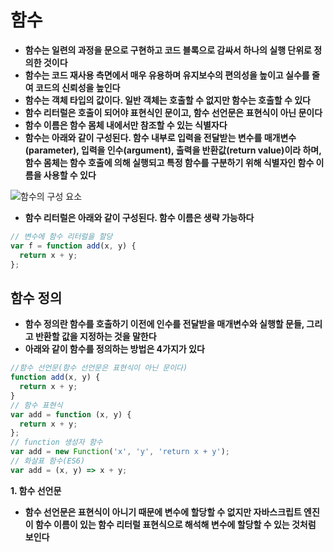 # 함수

- **함수는 일련의 과정을 문으로 구현하고 코드 블록으로 감싸서 하나의 실행 단위로 정의한 것이다**
- **함수는 코드 재사용 측면에서 매우 유용하며 유지보수의 편의성을 높이고 실수를 줄여 코드의 신뢰성을 높인다**
- **함수는 객체 타입의 값이다. 일반 객체는 호출할 수 없지만 함수는 호출할 수 있다**
- **함수 리터럴은 호출이 되어야 표현식인 문이고, 함수 선언문은 표현식이 아닌 문이다**
- **함수 이름은 함수 몸체 내에서만 참조할 수 있는 식별자다**
- **함수는 아래와 같이 구성된다. 함수 내부로 입력을 전달받는 변수를 매개변수(parameter), 입력을 인수(argument), 출력을 반환값(return value)이라 하며, 함수 몸체는 함수 호출에 의해 실행되고 특정 함수를 구분하기 위해 식별자인 함수 이름을 사용할 수 있다**


![함수의 구성 요소](https://user-images.githubusercontent.com/67866773/91276130-10350700-e7bc-11ea-89ab-6195e7c73674.png)

- **함수 리터럴은 아래와 같이 구성된다. 함수 이름은 생략 가능하다**

```js
// 변수에 함수 리터럴을 할당
var f = function add(x, y) {
  return x + y;
};
```

## 함수 정의

- **함수 정의란 함수를 호출하기 이전에 인수를 전달받을 매개변수와 실행할 문들, 그리고 반환할 값을 지정하는 것을 말한다**
- **아래와 같이 함수를 정의하는 방법은 4가지가 있다**

```js
//함수 선언문(함수 선언문은 표현식이 아닌 문이다)
function add(x, y) {
  return x + y;
}
// 함수 표현식
var add = function (x, y) {
  return x + y;
};
// function 생성자 함수
var add = new Function('x', 'y', 'return x + y');
// 화살표 함수(ES6)
var add = (x, y) => x + y;
```

**1. 함수 선언문**

- **함수 선언문은 표현식이 아니기 때문에 변수에 할당할 수 없지만 자바스크립트 엔진이 함수 이름이 있는 함수 리터럴 표현식으로 해석해 변수에 할당할 수 있는 것처럼 보인다**








